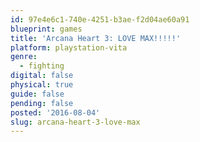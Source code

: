```yaml
---
id: 97e4e6c1-740e-4251-b3ae-f2d04ae60a91
blueprint: games
title: 'Arcana Heart 3: LOVE MAX!!!!!'
platform: playstation-vita
genre:
  - fighting
digital: false
physical: true
guide: false
pending: false
posted: '2016-08-04'
slug: arcana-heart-3-love-max
---
```

